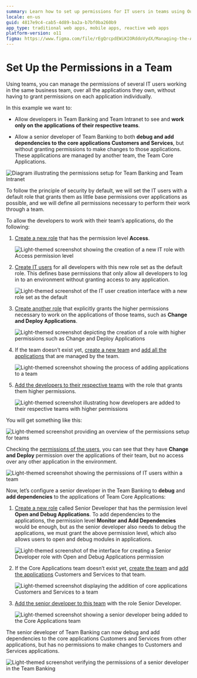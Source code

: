 ```yaml
---
summary: Learn how to set up permissions for IT users in teams using OutSystems 11 (O11) to manage application access efficiently.
locale: en-us
guid: 4817e9c4-cab5-4d89-ba2a-b7bf0ba260b9
app_type: traditional web apps, mobile apps, reactive web apps
platform-version: o11
figma: https://www.figma.com/file/rEgQrcpdEWiKIORddoVydX/Managing-the-Applications-Lifecycle?type=design&node-id=267%3A55&mode=design&t=qy82U3bMoQChCp6y-1
---
```


# Set Up the Permissions in a Team

Using teams, you can manage the permissions of several IT users working in the same business team, over all the applications they own, without having to grant permissions on each application individually.

In this example we want to:

* Allow developers in Team Banking and Team Intranet to see and **work only on the applications of their respective teams**.

* Allow a senior developer of Team Banking to both **debug and add dependencies to the core applications Customers and Services**, but without granting permissions to make changes to those applications. These applications are managed by another team, the Team Core Applications.

![Diagram illustrating the permissions setup for Team Banking and Team Intranet](images/team-permissions-teams-diag.png "Team Permissions Diagram")

To follow the principle of security by default, we will set the IT users with a default role that grants them as little base permissions over applications as possible, and we will define all permissions necessary to perform their work through a team.

To allow the developers to work with their team’s applications, do the following:

1. [Create a new role](create-an-it-role.md#create-a-new-role) that has the permission level **Access**.  

    ![Light-themed screenshot showing the creation of a new IT role with Access permission level](images/team-permissions-new-role-lt.png "Creating a New Role")

1. [Create IT users](create-an-it-user.md) for all developers with this new role set as the default role. This defines base permissions that only allow all developers to log in to an environment without granting access to any application.  

    ![Light-themed screenshot of the IT user creation interface with a new role set as the default](images/team-permissions-new-user-lt.png "Creating a New IT User")

1. [Create another role](create-an-it-role.md#create-a-new-role) that explicitly grants the higher permissions necessary to work on the applications of those teams, such as **Change and Deploy Applications**.  

    ![Light-themed screenshot depicting the creation of a role with higher permissions such as Change and Deploy Applications](images/team-permissions-higher-role-lt.png "Creating a Higher Permission Role")

1. If the team doesn’t exist yet, [create a new team](create-an-it-team.md) and [add all the applications](create-an-it-team.md#add-applications-to-the-team) that are managed by the team.  

    ![Light-themed screenshot showing the process of adding applications to a team](images/team-permissions-add-apps-lt.png "Adding Applications to a Team")

1. [Add the developers to their respective teams](create-an-it-team.md#add-it-users-to-the-team) with the role that grants them higher permissions.  

    ![Light-themed screenshot illustrating how developers are added to their respective teams with higher permissions](images/team-permissions-add-users-lt.png "Adding Developers to a Team")

You will get something like this:

![Light-themed screenshot providing an overview of the permissions setup for teams](images/team-permissions-overview-lt.png "Permissions Overview")

Checking the [permissions of the users](find-out-the-permissions-of-it-users.md#permissions-of-a-specific-IT-user), you can see that they have **Change and Deploy** permission over the applications of their team, but no access over any other application in the environment.

![Light-themed screenshot showing the permissions of IT users within a team](images/team-permissions-check-user-lt.png "Checking User Permissions")

Now, let’s configure a senior developer in the Team Banking to **debug** and **add dependencies** to the applications of Team Core Applications:

1. [Create a new role](create-an-it-role.md#create-a-new-role) called Senior Developer that has the permission level **Open and Debug Applications**. To add dependencies to the applications, the permission level **Monitor and Add Dependencies** would be enough, but as the senior developer also needs to debug the applications, we must grant the above permission level, which also allows users to open and debug modules in applications.  

    ![Light-themed screenshot of the interface for creating a Senior Developer role with Open and Debug Applications permission](images/team-permissions-senior-role-lt.png "Creating a Senior Developer Role")

1. If the Core Applications team doesn’t exist yet, [create the team](create-an-it-team.md) and [add the applications](create-an-it-team.md#add-applications-to-the-team) Customers and Services to that team.  

    ![Light-themed screenshot displaying the addition of core applications Customers and Services to a team](images/team-permissions-add-apps-2-lt.png "Adding Core Applications to a Team")

1. [Add the senior developer to this team](create-an-it-team.md#add-it-users-to-the-team) with the role Senior Developer.  

    ![Light-themed screenshot showing a senior developer being added to the Core Applications team](images/team-permissions-add-senior-user-lt.png "Adding a Senior Developer to a Team")

The senior developer of Team Banking can now debug and add dependencies to the core applications Customers and Services from other applications, but has no permissions to make changes to Customers and Services applications.

![Light-themed screenshot verifying the permissions of a senior developer in the Team Banking](images/team-permissions-check-senior-user-lt.png "Checking Senior Developer Permissions")
